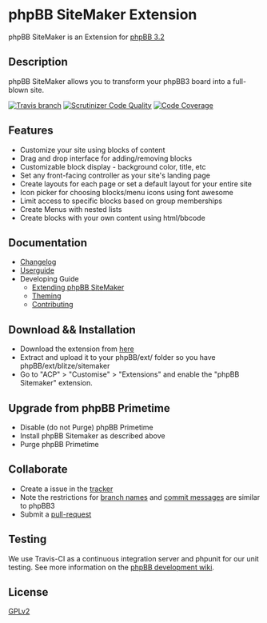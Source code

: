 # phpBB SiteMaker Extension

phpBB SiteMaker is an Extension for [phpBB 3.2](https://www.phpbb.com/)

## Description

phpBB SiteMaker allows you to transform your phpBB3 board into a full-blown site.

[![Travis branch](https://img.shields.io/travis/blitze/phpBB-ext-sitemaker/develop.svg?style=flat)](https://travis-ci.org/blitze/phpBB-ext-sitemaker) [![Scrutinizer Code Quality](https://img.shields.io/scrutinizer/g/blitze/phpBB-ext-sitemaker/develop.svg?style=flat)](https://scrutinizer-ci.com/g/blitze/phpBB-ext-sitemaker/?branch=develop) [![Code Coverage](https://img.shields.io/scrutinizer/coverage/g/blitze/phpBB-ext-sitemaker/develop.svg?style=flat)](https://scrutinizer-ci.com/g/blitze/phpBB-ext-sitemaker/?branch=develop)

## Features

* Customize your site using blocks of content
* Drag and drop interface for adding/removing blocks
* Customizable block display - background color, title, etc
* Set any front-facing controller as your site's landing page
* Create layouts for each page or set a default layout for your entire site
* Icon picker for choosing blocks/menu icons using font awesome
* Limit access to specific blocks based on group memberships
* Create Menus with nested lists
* Create blocks with your own content using html/bbcode

## Documentation

* [Changelog](docs/CHANGELOG.md)
* [Userguide](docs/en/userguide.md)
* Developing Guide
    * [Extending phpBB SiteMaker](docs/en/extending.md)
    * [Theming](docs/en/theming.md)
    * [Contributing](docs/en/contributing.md)

## Download && Installation

* Download the extension from [here](https://www.phpbb.com/customise/db/extension/phpbb_sitemaker_2/)
* Extract and upload it to your phpBB/ext/ folder so you have phpBB/ext/blitze/sitemaker
* Go to "ACP" > "Customise" > "Extensions" and enable the "phpBB Sitemaker" extension.

## Upgrade from phpBB Primetime

* Disable (do not Purge) phpBB Primetime
* Install phpBB Sitemaker as described above
* Purge phpBB Primetime

## Collaborate

* Create a issue in the [tracker](https://github.com/blitze/phpBB-ext-sitemaker/issues)
* Note the restrictions for [branch names](https://wiki.phpbb.com/Git#Branch_Names) and [commit messages](https://wiki.phpbb.com/Git#Commit_Messages) are similar to phpBB3
* Submit a [pull-request](https://github.com/blitze/phpBB-ext-sitemaker/pulls)

## Testing

We use Travis-CI as a continuous integration server and phpunit for our unit testing. See more information on the [phpBB development wiki](https://wiki.phpbb.com/Unit_Tests).

## License

[GPLv2](license.txt)
